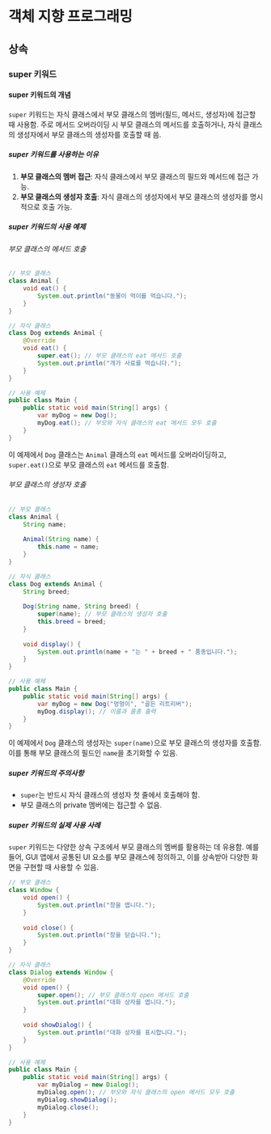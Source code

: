 # 객체 지향 프로그래밍

## 상속

### super 키워드

#### super 키워드의 개념

`super` 키워드는 자식 클래스에서 부모 클래스의 멤버(필드, 메서드, 생성자)에 접근할 때 사용함. 주로 메서드 오버라이딩 시 부모 클래스의 메서드를 호출하거나, 자식 클래스의 생성자에서 부모 클래스의 생성자를 호출할 때 씀.

##### super 키워드를 사용하는 이유

1. **부모 클래스의 멤버 접근**: 자식 클래스에서 부모 클래스의 필드와 메서드에 접근 가능.
2. **부모 클래스의 생성자 호출**: 자식 클래스의 생성자에서 부모 클래스의 생성자를 명시적으로 호출 가능.

##### super 키워드의 사용 예제

###### 부모 클래스의 메서드 호출

```java
// 부모 클래스
class Animal {
    void eat() {
        System.out.println("동물이 먹이를 먹습니다.");
    }
}

// 자식 클래스
class Dog extends Animal {
    @Override
    void eat() {
        super.eat(); // 부모 클래스의 eat 메서드 호출
        System.out.println("개가 사료를 먹습니다.");
    }
}

// 사용 예제
public class Main {
    public static void main(String[] args) {
        var myDog = new Dog();
        myDog.eat(); // 부모와 자식 클래스의 eat 메서드 모두 호출
    }
}
```

이 예제에서 `Dog` 클래스는 `Animal` 클래스의 `eat` 메서드를 오버라이딩하고, `super.eat()`으로 부모 클래스의 `eat` 메서드를 호출함.

###### 부모 클래스의 생성자 호출

```java
// 부모 클래스
class Animal {
    String name;
    
    Animal(String name) {
        this.name = name;
    }
}

// 자식 클래스
class Dog extends Animal {
    String breed;
    
    Dog(String name, String breed) {
        super(name); // 부모 클래스의 생성자 호출
        this.breed = breed;
    }
    
    void display() {
        System.out.println(name + "는 " + breed + " 품종입니다.");
    }
}

// 사용 예제
public class Main {
    public static void main(String[] args) {
        var myDog = new Dog("멍멍이", "골든 리트리버");
        myDog.display(); // 이름과 품종 출력
    }
}
```

이 예제에서 `Dog` 클래스의 생성자는 `super(name)`으로 부모 클래스의 생성자를 호출함. 이를 통해 부모 클래스의 필드인 `name`을 초기화할 수 있음.

##### super 키워드의 주의사항

- `super`는 반드시 자식 클래스의 생성자 첫 줄에서 호출해야 함.
- 부모 클래스의 private 멤버에는 접근할 수 없음.

##### super 키워드의 실제 사용 사례

`super` 키워드는 다양한 상속 구조에서 부모 클래스의 멤버를 활용하는 데 유용함. 예를 들어, GUI 앱에서 공통된 UI 요소를 부모 클래스에 정의하고, 이를 상속받아 다양한 화면을 구현할 때 사용할 수 있음.

```java
// 부모 클래스
class Window {
    void open() {
        System.out.println("창을 엽니다.");
    }
    
    void close() {
        System.out.println("창을 닫습니다.");
    }
}

// 자식 클래스
class Dialog extends Window {
    @Override
    void open() {
        super.open(); // 부모 클래스의 open 메서드 호출
        System.out.println("대화 상자를 엽니다.");
    }
    
    void showDialog() {
        System.out.println("대화 상자를 표시합니다.");
    }
}

// 사용 예제
public class Main {
    public static void main(String[] args) {
        var myDialog = new Dialog();
        myDialog.open(); // 부모와 자식 클래스의 open 메서드 모두 호출
        myDialog.showDialog();
        myDialog.close();
    }
}
```
